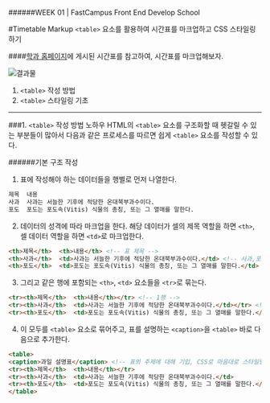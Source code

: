 ######WEEK 01 | FastCampus Front End Develop School

#Timetable Markup
`<table>` 요소를 활용하여 시간표를 마크업하고 CSS 스타일링 하기



####[학과 홈페이지](http://creative.sogang.ac.kr/?page_id=16013)에 게시된 시간표를 참고하여, 시간표를 마크업해보자.


![결과물](https://github.com/jiseung-roh/FastCampus-Front-End-Development/blob/master/Project/02-timetable/asset/result.png)

1. `<table>` 작성 방법
2. `<table>` 스타일링 기초

***


###1. `<table>` 작성 방법 노하우
HTML의 `<table>` 요소를 구조화할 때 헷갈릴 수 있는 부분들이 많아서 다음과 같은 프로세스를 따르면 쉽게 `<table>` 요소를 작성할 수 있다.



######기본 구조 작성
  
  
  1. 표에 작성해야 하는 데이터들을 행별로 먼저 나열한다.
  
  ```html
  제목  내용 
  사과  사과는 서늘한 기후에 적당한 온대북부과수이다.
  포도  포도는 포도속(Vitis) 식물의 총칭, 또는 그 열매를 말한다.
  ```
  
  2. 데이터의 성격에 따라 마크업을 한다. 해당 데이터가 셀의 제목 역할을 하면 `<th>`, 셀 데이터 역할을 하면 `<td>`로 마크업한다.  
  
  ```html
  <th>제목</th>  <th>내용</th> <!-- 표 제목 -->
  <th>사과</th>  <td>사과는 서늘한 기후에 적당한 온대북부과수이다.</td> <!-- 사과,포도 : 표 제목, 나머지 : 표 데이터 -->
  <th>포도</th>  <td>포도는 포도속(Vitis) 식물의 총칭, 또는 그 열매를 말한다.</td>
  ```
  
  3. 그리고 같은 행에 포함되는 `<th>`, `<td>` 요소들을 `<tr>`로 묶는다.
   
  ```html
  <tr><th>제목</th>  <th>내용</th></tr> <!-- 1행 -->
  <tr><th>사과</th>  <td>사과는 서늘한 기후에 적당한 온대북부과수이다.</td></tr> <!-- 2행 --> 
  <tr><th>포도</th>  <td>포도는 포도속(Vitis) 식물의 총칭, 또는 그 열매를 말한다.</td></tr> <!-- 3행 -->
  ```
  
  4. 이 모두를 `<table>` 요소로 묶어주고, 표를 설명하는 `<caption>`을 `<table>` 바로 다음으로 추가한다. 
  
  ```html
  <table>
  <caption>과일 설명표</caption> <!-- 표의 주제에 대해 기입, CSS로 마음대로 스타일링 가능 -->
  <tr><th>제목</th>  <th>내용</th></tr>
  <tr><th>사과</th>  <td>사과는 서늘한 기후에 적당한 온대북부과수이다.</td>
  <tr><th>포도</th>  <td>포도는 포도속(Vitis) 식물의 총칭, 또는 그 열매를 말한다.</td></tr>
  </table>
  ```
  
